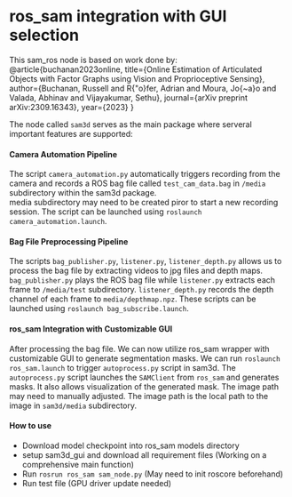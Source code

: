 # ros_sam integration with GUI selection

This sam_ros node is based on work done by:
@article{buchanan2023online,
  title={Online Estimation of Articulated Objects with Factor Graphs using Vision and Proprioceptive Sensing},
  author={Buchanan, Russell and R{\"o}fer, Adrian and Moura, Jo{\~a}o and Valada, Abhinav and Vijayakumar, Sethu},
  journal={arXiv preprint arXiv:2309.16343},
  year={2023}
}

The node called `sam3d` serves as the main package where serveral important features are supported:
#### Camera Automation Pipeline
The script `camera_automation.py` automatically triggers recording from the camera and records a ROS bag file called `test_cam_data.bag` in `/media` subdirectory within the sam3d package. \
media subdirectory may need to be created piror to start a new recording session. The script can be launched using `roslaunch camera_automation.launch`. 

#### Bag File Preprocessing Pipeline
The scripts `bag_publisher.py`, `listener.py`, `listener_depth.py` allows us to process the bag file by extracting videos to jpg files and depth maps. `bag_publisher.py` plays the ROS bag file while `listener.py` extracts each frame to `/media/test` subdirectory. `listener_depth.py` records the depth channel of each frame to `media/depthmap.npz`.
These scripts can be launched using `roslaunch bag_subscribe.launch`.

#### ros_sam Integration with Customizable GUI
After processing the bag file. We can now utilize ros_sam wrapper with customizable GUI to generate segmentation masks. We can run `roslaunch ros_sam.launch` to trigger `autoprocess.py` script in sam3d. The `autoprocess.py` script launches the `SAMClient` from `ros_sam` and generates masks. It also allows visualization of the generated mask. The image path may need to manually adjusted. The image path is the local path to the image in `sam3d/media` subdirectory.

#### How to use
- Download model checkpoint into ros_sam models directory
- setup sam3d_gui and download all requirement files (Working on a comprehensive main function)
- Run `rosrun ros_sam sam_node.py` (May need to init roscore beforehand)
- Run test file (GPU driver update needed)